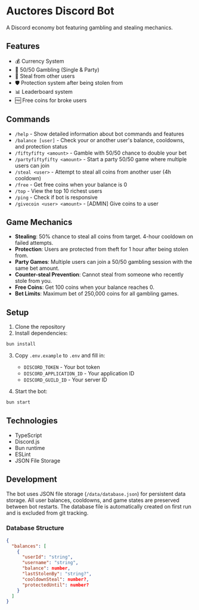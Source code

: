 # Auctores Discord Bot

A Discord economy bot featuring gambling and stealing mechanics.

## Features

- 💰 Currency System
- 🎲 50/50 Gambling (Single & Party)
- 🦹 Steal from other users
- 🛡️ Protection system after being stolen from
- 📊 Leaderboard system
- 🆓 Free coins for broke users

## Commands

- `/help` - Show detailed information about bot commands and features
- `/balance [user]` - Check your or another user's balance, cooldowns, and protection status
- `/fiftyfifty <amount>` - Gamble with 50/50 chance to double your bet
- `/partyfiftyfifty <amount>` - Start a party 50/50 game where multiple users can join
- `/steal <user>` - Attempt to steal all coins from another user (4h cooldown)
- `/free` - Get free coins when your balance is 0
- `/top` - View the top 10 richest users
- `/ping` - Check if bot is responsive
- `/givecoin <user> <amount>` - [ADMIN] Give coins to a user

## Game Mechanics

- **Stealing**: 50% chance to steal all coins from target. 4-hour cooldown on failed attempts.
- **Protection**: Users are protected from theft for 1 hour after being stolen from.
- **Party Games**: Multiple users can join a 50/50 gambling session with the same bet amount.
- **Counter-steal Prevention**: Cannot steal from someone who recently stole from you.
- **Free Coins**: Get 100 coins when your balance reaches 0.
- **Bet Limits**: Maximum bet of 250,000 coins for all gambling games.

## Setup

1. Clone the repository
2. Install dependencies:

```bash
bun install
```

3. Copy `.env.example` to `.env` and fill in:

   - `DISCORD_TOKEN` - Your bot token
   - `DISCORD_APPLICATION_ID` - Your application ID
   - `DISCORD_GUILD_ID` - Your server ID

4. Start the bot:

```bash
bun start
```

## Technologies

- TypeScript
- Discord.js
- Bun runtime
- ESLint
- JSON File Storage

## Development

The bot uses JSON file storage (`/data/database.json`) for persistent data storage. All user balances, cooldowns, and game states are preserved between bot restarts. The database file is automatically created on first run and is excluded from git tracking.

### Database Structure

```json
{
  "balances": [
    {
      "userId": "string",
      "username": "string",
      "balance": number,
      "lastStolenBy": "string?",
      "cooldownSteal": number?,
      "protectedUntil": number?
    }
  ]
}
```
